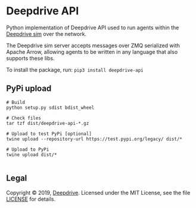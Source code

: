 Deepdrive API
=============

Python implementation of Deepdrive API used to run agents within the [Deepdrive sim](https://github.com/deepdrive/deepdrive-sim) over the network.

The Deepdrive sim server accepts messages over ZMQ serialized with Apache Arrow, allowing agents to be written in any language that also supports these libs.

To install the package, run: `pip3 install deepdrive-api`


## PyPi upload

```
# Build
python setup.py sdist bdist_wheel

# Check files
tar tzf dist/deepdrive-api-*.gz

# Upload to test PyPi [optional]
twine upload --repository-url https://test.pypi.org/legacy/ dist/*

# Upload to PyPi
twine upload dist/*


```

## Legal

Copyright &copy; 2019, [Deepdrive](https://deepdrive.io/). Licensed under the MIT License, see the file [LICENSE](https://github.com/deepdrive/deepdrive-ci/blob/master/LICENSE) for details.
